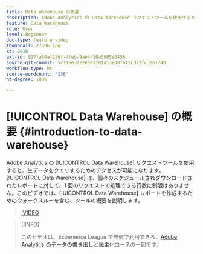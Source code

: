 ```yaml
---
title: Data Warehouse の概要
description: Adobe Analytics の Data Warehouse リクエストツールを使用すると、生データをクエリするためのアクセスが可能になります。Data Warehouse は、個々のスケジュールされダウンロードされたレポートに対して、1 回のリクエストで処理できる行数に制限はありません。このビデオでは、Data Warehouse レポートの作成手順を含む、ツールの概要を説明します。
feature: Data Warehouse
role: User
level: Beginner
doc-type: feature video
thumbnail: 27306.jpg
kt: 2916
exl-id: 917fa84a-256f-4feb-9ab4-10a5905e2456
source-git-commit: 5c11ee3222e5e3f81a13ed8fbf2cd22fc32b1740
workflow-type: ht
source-wordcount: '136'
ht-degree: 100%

---
```


# [!UICONTROL Data Warehouse] の概要 {#introduction-to-data-warehouse}

Adobe Analytics の [!UICONTROL Data Warehouse] リクエストツールを使用すると、生データをクエリするためのアクセスが可能になります。[!UICONTROL Data Warehouse] は、個々のスケジュールされダウンロードされたレポートに対して、1 回のリクエストで処理できる行数に制限はありません。このビデオでは、[!UICONTROL Data Warehouse] レポートを作成するためのウォークスルーを含む、ツールの概要を説明します。

>[!VIDEO](https://video.tv.adobe.com/v/27306/?quality=12)

>[!INFO]
>
> このビデオは、Experience League で無償で利用できる、[Adobe Analytics のデータの書き出しと民主化](https://experienceleague.adobe.com/?lang=ja/?recommended=Analytics-A-1-2022.1.democratizing#dashboard/learning)コースの一部です。